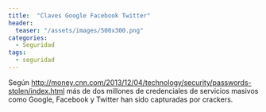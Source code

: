```yaml
---
title:  "Claves Google Facebook Twitter"
header:
  teaser: "/assets/images/500x300.png"
categories: 
  - Seguridad
tags:
  - seguridad
---
```



Según http://money.cnn.com/2013/12/04/technology/security/passwords-stolen/index.html más de dos millones de credenciales de servicios masivos como  Google, Facebook y Twitter han sido capturadas por crackers.
